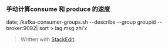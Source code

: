 ### 手动计算consume 和 produce 的速度
date;./kafka-consumer-groups.sh --describe --group groupid  --broker:9092| sort > lag.msg
zhi'x


> Written with [StackEdit](https://stackedit.io/).
<!--stackedit_data:
eyJoaXN0b3J5IjpbLTEyMzQ0MjAxNDRdfQ==
-->